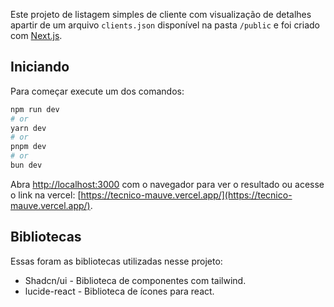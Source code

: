 Este projeto de listagem simples de cliente com visualização de detalhes apartir de um arquivo `clients.json` disponível na pasta `/public` e foi criado com [Next.js](https://nextjs.org).

## Iniciando

Para começar execute um dos comandos:

```bash
npm run dev
# or
yarn dev
# or
pnpm dev
# or
bun dev
```

Abra [http://localhost:3000](http://localhost:3000) com o navegador para ver o resultado ou acesse o link na vercel: [https://tecnico-mauve.vercel.app/](https://tecnico-mauve.vercel.app/).

## Bibliotecas

Essas foram as bibliotecas utilizadas nesse projeto:

- Shadcn/ui - Biblioteca de componentes com tailwind.
- lucide-react - Biblioteca de ícones para react.
